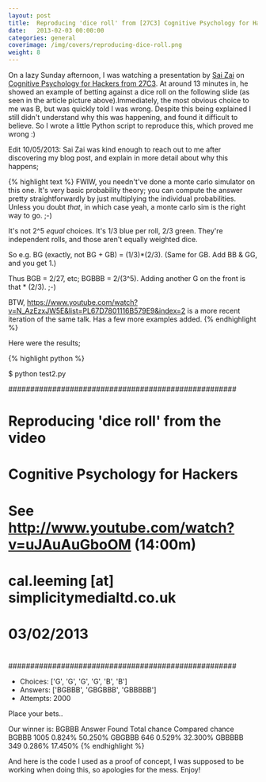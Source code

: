 ```yaml
---
layout: post
title:  Reproducing 'dice roll' from [27C3] Cognitive Psychology for Hackers
date:   2013-02-03 00:00:00
categories: general
coverimage: /img/covers/reproducing-dice-roll.png
weight: 8
---
```



On a lazy Sunday afternoon, I was watching a presentation by [Sai Zai][1] on [Cognitive Psychology for Hackers from 27C3][2]. At around 13 minutes in, he showed an example of betting against a dice roll on the following slide (as seen in the article picture above).Immediately, the most obvious choice to me was B, but was quickly told I was wrong. Despite this being explained I still didn't understand why this was happening, and found it difficult to believe. So I wrote a little Python script to reproduce this, which proved me wrong :)

Edit 10/05/2013: Sai Zai was kind enough to reach out to me after discovering my blog post, and explain in more detail about why this happens;

{% highlight text %}
FWIW, you needn't've done a monte carlo simulator on this one. It's
very basic probability theory; you can compute the answer pretty
straightforwardly by just multiplying the individual probabilities.
Unless you doubt *that*, in which case yeah, a monte carlo sim is the
right way to go. ;-)

It's not 2^5 *equal* choices. It's 1/3 blue per roll, 2/3 green.
They're independent rolls, and those aren't equally weighted dice.

So e.g. BG (exactly, not BG + GB) = (1/3)*(2/3). (Same for GB. Add BB
& GG, and you get 1.)

Thus BGB = 2/27, etc; BGBBB = 2/(3^5). Adding another G on the front
is that * (2/3). ;-)

BTW, https://www.youtube.com/watch?v=N_AzEzxJW5E&list=PL67D7801116B579E9&index=2
is a more recent iteration of the same talk. Has a few more examples added.
{% endhighlight %}

Here were the results;

{% highlight python %}

$ python test2.py

####################################################
#
# Reproducing 'dice roll' from the video
# Cognitive Psychology for Hackers
# See http://www.youtube.com/watch?v=uJAuAuGboOM (14:00m)
#
# cal.leeming [at] simplicitymedialtd.co.uk
# 03/02/2013
#
####################################################

- Choices: ['G', 'G', 'G', 'G', 'B', 'B']
- Answers: ['BGBBB', 'GBGBBB', 'GBBBBB']
- Attempts: 2000

Place your bets..


Our winner is: BGBBB
Answer     Found      Total chance    Compared chance
BGBBB      1005       0.824%          50.250%
GBGBBB     646        0.529%          32.300%
GBBBBB     349        0.286%          17.450%
{% endhighlight %}

And here is the code I used as a proof of concept, I was supposed to be working when doing this, so apologies for the mess. Enjoy!

<script src="https://gist.github.com/foxx/b36138811f61305ffc66.js"></script>

 [1]: http://s.ai/
 [2]: http://www.youtube.com/watch?v=uJAuAuGboOM